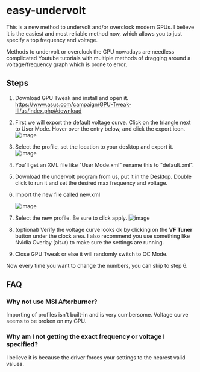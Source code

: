 # easy-undervolt

This is a new method to undervolt and/or overclock modern GPUs. I believe it is the easiest and most reliable method now, which allows you to just specify a top frequency and voltage.

Methods to undervolt or overclock the GPU nowadays are needless complicated Youtube tutorials with multiple methods of dragging around a voltage/frequency graph which is prone to error.

## Steps

1. Download GPU Tweak and install and open it. https://www.asus.com/campaign/GPU-Tweak-III/us/index.php#download

2. First we will export the default voltage curve.
   Click on the triangle next to User Mode. Hover over the entry below, and click the export icon.
   ![image](https://github.com/user-attachments/assets/6c447f97-2dd9-4928-a180-d9f739591a03)

4. Select the profile, set the location to your desktop and export it.
   ![image](https://github.com/user-attachments/assets/5909fa41-a4e0-4169-803a-0bf57afe4240)

5. You'll get an XML file like "User Mode.xml" rename this to "default.xml".
6. Download the undervolt program from us, put it in the Desktop. Double click to run it and set the desired max frequency and voltage.
7. Import the new file called new.xml
   
   ![image](https://github.com/user-attachments/assets/5253f350-1d2e-49ba-b2b9-4633932409f8)
9. Select the new profile. Be sure to click apply.
   ![image](https://github.com/user-attachments/assets/41d51e1e-7445-47ee-af95-f9ddc25a1348)
10. (optional) Verify the voltage curve looks ok by clicking on the **VF Tuner** button under the clock area. I also recommend you use something like Nvidia Overlay (alt+r) to make sure the settings are running.
11. Close GPU Tweak or else it will randomly switch to OC Mode.

Now every time you want to change the numbers, you can skip to step 6.

## FAQ

### Why not use MSI Afterburner?
Importing of profiles isn't built-in and is very cumbersome. Voltage curve seems to be broken on my GPU.

### Why am I not getting the exact frequency or voltage I specified?
I believe it is because the driver forces your settings to the nearest valid values.
